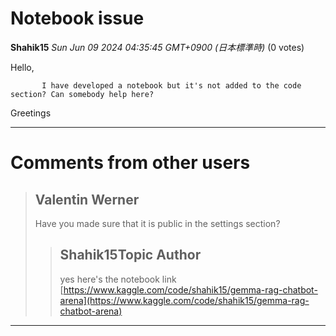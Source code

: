 # Notebook issue

**Shahik15** *Sun Jun 09 2024 04:35:45 GMT+0900 (日本標準時)* (0 votes)

Hello, 

           I have developed a notebook but it's not added to the code section? Can somebody help here?

Greetings



---

 # Comments from other users

> ## Valentin Werner
> 
> Have you made sure that it is public in the settings section?
> 
> 
> 
> > ## Shahik15Topic Author
> > 
> > yes here's the notebook link [https://www.kaggle.com/code/shahik15/gemma-rag-chatbot-arena](https://www.kaggle.com/code/shahik15/gemma-rag-chatbot-arena)
> > 
> > 
> > 


---

